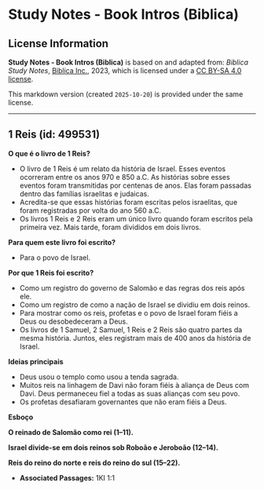 # Study Notes - Book Intros (Biblica)

## License Information

**Study Notes - Book Intros (Biblica)** is based on and adapted from: _Biblica Study Notes_, [Biblica Inc.](https://www.biblica.com/), 2023, which is licensed under a [CC BY-SA 4.0 license](https://creativecommons.org/licenses/by-sa/4.0/legalcode.en).

This markdown version (created `2025-10-20`) is provided under the same license.



--------------------------------

## 1 Reis (id: 499531)

**O que é o livro de 1 Reis?**

* O livro de 1 Reis é um relato da história de Israel. Esses eventos ocorreram entre os anos 970 e 850 a.C. As histórias sobre esses eventos foram transmitidas por centenas de anos. Elas foram passadas dentro das famílias israelitas e judaicas.
* Acredita\-se que essas histórias foram escritas pelos israelitas, que foram registradas por volta do ano 560 a.C.
* Os livros 1 Reis e 2 Reis eram um único livro quando foram escritos pela primeira vez. Mais tarde, foram divididos em dois livros.

**Para quem este livro foi escrito?**

* Para o povo de Israel.

**Por que 1 Reis foi escrito?**

* Como um registro do governo de Salomão e das regras dos reis após ele.
* Como um registro de como a nação de Israel se dividiu em dois reinos.
* Para mostrar como os reis, profetas e o povo de Israel foram fiéis a Deus ou desobedeceram a Deus.
* Os livros de 1 Samuel, 2 Samuel, 1 Reis e 2 Reis são quatro partes da mesma história. Juntos, eles registram mais de 400 anos da história de Israel.

**Ideias principais**

* Deus usou o templo como usou a tenda sagrada.
* Muitos reis na linhagem de Davi não foram fiéis à aliança de Deus com Davi. Deus permaneceu fiel a todas as suas alianças com seu povo.
* Os profetas desafiaram governantes que não eram fiéis a Deus.

**Esboço**

**O reinado de Salomão como rei (1–11\).**

**Israel divide\-se em dois reinos sob Roboão e Jeroboão (12–14\).**

**Reis do reino do norte e reis do reino do sul (15–22\).**

* **Associated Passages:** 1KI 1:1

